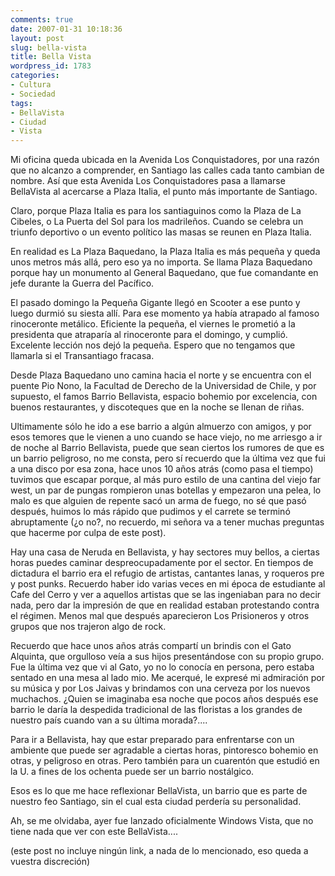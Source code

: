 ```yaml
---
comments: true
date: 2007-01-31 10:18:36
layout: post
slug: bella-vista
title: Bella Vista
wordpress_id: 1783
categories:
- Cultura
- Sociedad
tags:
- BellaVista
- Ciudad
- Vista
---
```


Mi oficina queda ubicada en la Avenida Los Conquistadores, por una razón que no alcanzo a comprender, en Santiago las calles cada tanto cambian de nombre. Así que esta Avenida Los Conquistadores pasa a llamarse BellaVista al acercarse a Plaza Italia, el punto más importante de Santiago.

Claro, porque Plaza Italia es para los santiaguinos como la Plaza de La Cibeles, o La Puerta del Sol para los madrileños. Cuando se celebra un triunfo deportivo o un evento político las masas se reunen en Plaza Italia.

En realidad es La Plaza Baquedano, la Plaza Italia es más pequeña y queda unos metros más allá, pero eso ya no importa. Se llama Plaza Baquedano porque hay un monumento al General Baquedano, que fue comandante en jefe durante la Guerra del Pacífico.

El pasado domingo la Pequeña Gigante llegó en Scooter a ese punto y luego durmió su siesta allí. Para ese momento ya había atrapado al famoso rinoceronte metálico. Eficiente la pequeña, el viernes le prometió a la presidenta que atraparía al rinoceronte para el domingo, y cumplió. Excelente lección nos dejó la pequeña.
Espero que no tengamos que llamarla si el Transantiago fracasa.

Desde Plaza Baquedano uno camina hacia el norte y se encuentra con el puente Pio Nono, la Facultad de Derecho de la Universidad de Chile, y por supuesto, el famos Barrio Bellavista, espacio bohemio por excelencia, con buenos restaurantes, y discoteques que en la noche se llenan de riñas.

Ultimamente sólo he ido a ese barrio a algún almuerzo con amigos, y por esos temores que le vienen a uno cuando se hace viejo, no me arriesgo a ir de noche al Barrio Bellavista, puede que sean ciertos los rumores de que es un barrio peligroso, no me consta, pero sí recuerdo que la última vez que fui a una disco por esa zona, hace unos 10 años atrás (como pasa el tiempo) tuvimos que escapar porque, al más puro estilo de una cantina del viejo far west, un par de pungas rompieron unas botellas y empezaron una pelea, lo malo es que alguien de repente sacó un arma de fuego, no sé que pasó después, huimos lo más rápido que pudimos y el carrete se terminó abruptamente (¿o no?, no recuerdo, mi señora va a tener muchas preguntas que hacerme por culpa de este post).

Hay una casa de Neruda en Bellavista, y hay sectores muy bellos, a ciertas horas puedes caminar despreocupadamente por el sector. En tiempos de dictadura el barrio era el refugio de artistas, cantantes lanas, y roqueros pre y post punks. Recuerdo haber ido varias veces en mi época de estudiante al Cafe del Cerro y ver a aquellos artistas que se las ingeniaban para no decir nada, pero dar la impresión de que en realidad estaban protestando contra el régimen. Menos mal que después aparecieron Los Prisioneros y otros grupos que nos trajeron algo de rock.

Recuerdo que hace unos años atrás compartí un brindis con el Gato Alquinta, que orgulloso veía a sus hijos presentándose con su propio grupo. Fue la última vez que vi al Gato, yo no lo conocía en persona, pero estaba sentado en una mesa al lado mio. Me acerqué, le expresé mi admiración por su música y por Los Jaivas y brindamos con una cerveza por los nuevos muchachos. ¿Quien se imaginaba esa noche que pocos años después ese barrio le daría la despedida tradicional de las floristas a los grandes de nuestro país cuando van a su última morada?....

Para ir a Bellavista, hay que estar preparado para enfrentarse con un ambiente que puede ser agradable a ciertas horas, pintoresco bohemio en otras, y peligroso en otras. Pero también para un cuarentón que estudió en la U. a fines de los ochenta puede ser un barrio nostálgico.

Esos es lo que me hace reflexionar BellaVista, un barrio que es parte de nuestro feo Santiago, sin el cual esta ciudad perdería su personalidad.

Ah, se me olvidaba, ayer fue lanzado oficialmente Windows Vista, que no tiene nada que ver con este BellaVista....

(este post no incluye ningún link, a nada de lo mencionado, eso queda a vuestra discreción)


